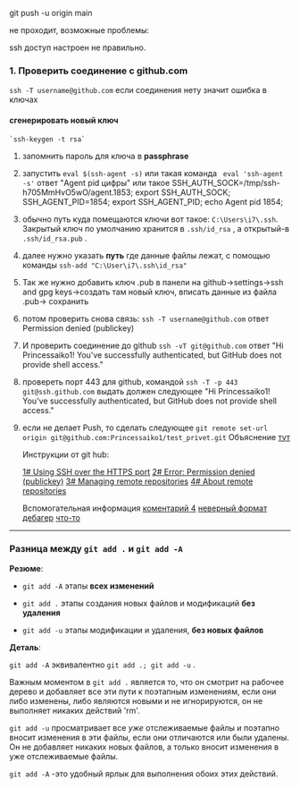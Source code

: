 git push -u origin main

не проходит, возможные проблемы:

ssh доступ настроен не правильно.
### 1. Проверить соединение с github.com
`ssh -T username@github.com`
если соединения нету значит ошибка в ключах

#### сгенерировать новый ключ 
	`ssh-keygen -t rsa`
1. запомнить пароль для ключа в **passphrase**
2. запустить `eval $(ssh-agent -s)` или такая команда ` eval 'ssh-agent -s'`  ответ "Agent pid цифры" или такое  SSH_AUTH_SOCK=/tmp/ssh-h705MmHvO5wO/agent.1853; export SSH_AUTH_SOCK;
SSH_AGENT_PID=1854; export SSH_AGENT_PID;
echo Agent pid 1854;
3. обычно путь куда помещаются ключи вот такое: `C:\Users\i7\.ssh`.  Закрытый ключ по умолчанию хранится в `.ssh/id_rsa` , а открытый-в `.ssh/id_rsa.pub` .
4. далее нужно указать **путь** где данные файлы лежат, с помощью команды `ssh-add "C:\User\i7\.ssh\id_rsa"`
5. Так же нужно добавить ключ .pub в панели на github->settings->ssh and gpg keys->создать там новый ключ, вписать данные из файла .pub-> сохранить
6. потом проверить снова связь: `ssh -T username@github.com`
    ответ Permission denied (publickey)
6.  И проверить соединение до github `ssh -vT git@github.com` ответ "Hi Princessaiko1! You've successfully authenticated, but GitHub does not provide shell access."
7.  провереть порт 443 для github, командой
	`ssh -T -p 443 git@ssh.github.com`
	выдать должен следующее
	"Hi Princessaiko1! You've successfully authenticated, but GitHub does not provide shell access."
8. если не делает Push, то сделать следующее
	`git remote set-url origin git@github.com:Princessaiko1/test_privet.git`
	Объяснение [тут](https://stackoverflow.com/questions/17129751/stuck-at-push-nothing-happens)

	
	Инструкции от git hub:
	
	[1# Using SSH over the HTTPS port](https://docs.github.com/en/github/authenticating-to-github/troubleshooting-ssh/using-ssh-over-the-https-port)
	[2# Error: Permission denied (publickey)](https://docs.github.com/en/github/authenticating-to-github/troubleshooting-ssh/error-permission-denied-publickey)
	[3# Managing remote repositories](https://docs.github.com/en/github/getting-started-with-github/getting-started-with-git/managing-remote-repositories)
	[4# About remote repositories](https://docs.github.com/en/github/getting-started-with-github/getting-started-with-git/about-remote-repositories)
	
	Вспомогательная информация
	[коментарий 4](https://stackoverflow.com/questions/26505980/github-permission-denied-ssh-add-agent-has-no-identities)
	[неверный формат](https://coderoad.ru/48328446/id_rsa-pub-%D1%84%D0%B0%D0%B9%D0%BB-SSH-%D0%BE%D1%88%D0%B8%D0%B1%D0%BA%D0%B0-%D0%BD%D0%B5%D0%B2%D0%B5%D1%80%D0%BD%D1%8B%D0%B9-%D1%84%D0%BE%D1%80%D0%BC%D0%B0%D1%82)
	[дебагер](https://github-debug.com/)
	[что-то](https://stackoverflow.com/questions/2643502/how-to-solve-permission-denied-publickey-error-when-using-git)
	
	
---
### Разница между `git add .` и `git add -A`
**Резюме**:

-   `git add -A` этапы **всех изменений**
    
-   `git add .` этапы создания новых файлов и модификаций **без удаления**
    
-   `git add -u` этапы модификации и удаления, **без новых файлов**
    

**Деталь**:

`git add -A` эквивалентно `git add .; git add -u` .

Важным моментом в `git add .` является то, что он смотрит на рабочее дерево и добавляет все эти пути к поэтапным изменениям, если они либо изменены, либо являются новыми и не игнорируются, он не выполняет никаких действий 'rm'.

`git add -u` просматривает все _уже_ отслеживаемые файлы и поэтапно вносит изменения в эти файлы, если они отличаются или были удалены. Он не добавляет никаких новых файлов, а только вносит изменения в уже отслеживаемые файлы.

`git add -A` \-это удобный ярлык для выполнения обоих этих действий.